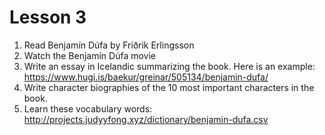 # Lesson 3

1. Read Benjamín Dúfa by Friðrik Erlingsson
2. Watch the Benjamín Dúfa movie
3. Write an essay in Icelandic summarizing the book. 
Here is an example: https://www.hugi.is/baekur/greinar/505134/benjamin-dufa/
4. Write character biographies of the 10 most important characters in the book. 
5. Learn these vocabulary words: http://projects.judyyfong.xyz/dictionary/benjamin-dufa.csv